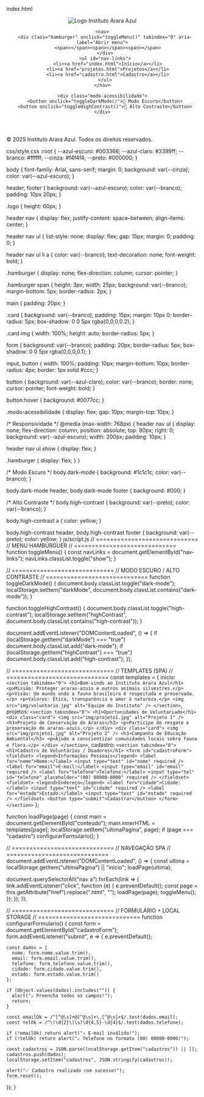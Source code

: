 index.html
<!DOCTYPE html>
<html lang="pt-BR">
<head>
  <meta charset="UTF-8">
  <meta name="viewport" content="width=device-width, initial-scale=1.0">
  <title>Instituto Arara Azul</title>
  <link rel="stylesheet" href="css/style.css">
</head>
<body>
  <header>
    <img src="img/logo.png" alt="Logo Instituto Arara Azul" class="logo">

    <nav>
      <div class="hamburger" onclick="toggleMenu()" tabindex="0" aria-label="Abrir menu">
        <span></span><span></span><span></span>
      </div>
      <ul id="nav-links">
        <li><a href="index.html">Início</a></li>
        <li><a href="projetos.html">Projetos</a></li>
        <li><a href="cadastro.html">Cadastro</a></li>
      </ul>
    </nav>

    <div class="modo-acessibilidade">
      <button onclick="toggleDarkMode()">🌙 Modo Escuro</button>
      <button onclick="toggleHighContrast()">🔳 Alto Contraste</button>
    </div>
  </header>

  <main id="conteudo">
    <!-- SPA - conteúdo carregado dinamicamente -->
  </main>

  <footer>
    <p>&copy; 2025 Instituto Arara Azul. Todos os direitos reservados.</p>
  </footer>

  <script src="js/script.js" defer></script>
</body>
</html>
css/style.css
:root {
  --azul-escuro: #003366;
  --azul-claro: #3399ff;
  --branco: #ffffff;
  --cinza: #f4f4f4;
  --preto: #000000;
}

body {
  font-family: Arial, sans-serif;
  margin: 0;
  background: var(--cinza);
  color: var(--azul-escuro);
}

header, footer {
  background: var(--azul-escuro);
  color: var(--branco);
  padding: 10px 20px;
}

.logo {
  height: 60px;
}

header nav {
  display: flex;
  justify-content: space-between;
  align-items: center;
}

header nav ul {
  list-style: none;
  display: flex;
  gap: 15px;
  margin: 0;
  padding: 0;
}

header nav ul li a {
  color: var(--branco);
  text-decoration: none;
  font-weight: bold;
}

.hamburger {
  display: none;
  flex-direction: column;
  cursor: pointer;
}

.hamburger span {
  height: 3px;
  width: 25px;
  background: var(--branco);
  margin-bottom: 5px;
  border-radius: 2px;
}

main {
  padding: 20px;
}

.card {
  background: var(--branco);
  padding: 15px;
  margin: 10px 0;
  border-radius: 5px;
  box-shadow: 0 0 5px rgba(0,0,0,0.2);
}

.card img {
  width: 100%;
  height: auto;
  border-radius: 5px;
}

form {
  background: var(--branco);
  padding: 20px;
  border-radius: 5px;
  box-shadow: 0 0 5px rgba(0,0,0,0.1);
}

input, button {
  width: 100%;
  padding: 10px;
  margin-bottom: 10px;
  border-radius: 4px;
  border: 1px solid #ccc;
}

button {
  background: var(--azul-claro);
  color: var(--branco);
  border: none;
  cursor: pointer;
  font-weight: bold;
}

button:hover {
  background: #0077cc;
}

.modo-acessibilidade {
  display: flex;
  gap: 10px;
  margin-top: 10px;
}

/* Responsividade */
@media (max-width: 768px) {
  header nav ul {
    display: none;
    flex-direction: column;
    position: absolute;
    top: 80px;
    right: 0;
    background: var(--azul-escuro);
    width: 200px;
    padding: 10px;
  }

  header nav ul.show {
    display: flex;
  }

  .hamburger {
    display: flex;
  }
}

/* Modo Escuro */
body.dark-mode {
  background: #1c1c1c;
  color: var(--branco);
}

body.dark-mode header, body.dark-mode footer {
  background: #000;
}

/* Alto Contraste */
body.high-contrast {
  background: var(--preto);
  color: var(--branco);
}

body.high-contrast a {
  color: yellow;
}

body.high-contrast header, body.high-contrast footer {
  background: var(--preto);
  color: yellow;
}
js/script.js
// =============================
// MENU HAMBÚRGUER
// =============================
function toggleMenu() {
  const navLinks = document.getElementById("nav-links");
  navLinks.classList.toggle("show");
}

// =============================
// MODO ESCURO / ALTO CONTRASTE
// =============================
function toggleDarkMode() {
  document.body.classList.toggle("dark-mode");
  localStorage.setItem("darkMode", document.body.classList.contains("dark-mode"));
}

function toggleHighContrast() {
  document.body.classList.toggle("high-contrast");
  localStorage.setItem("highContrast", document.body.classList.contains("high-contrast"));
}

document.addEventListener("DOMContentLoaded", () => {
  if (localStorage.getItem("darkMode") === "true") document.body.classList.add("dark-mode");
  if (localStorage.getItem("highContrast") === "true") document.body.classList.add("high-contrast");
});

// =============================
// TEMPLATES (SPA)
// =============================
const templates = {
  inicio: `
    <section tabindex="0">
      <h1>Bem-vindo ao Instituto Arara Azul</h1>
      <p>Missão: Proteger araras-azuis e outros animais silvestres.</p>
      <p>Visão: Um mundo onde a fauna brasileira é respeitada e preservada.</p>
      <p>Valores: Ética, transparência e amor à natureza.</p>
      <img src="img/voluntario.jpg" alt="Equipe do Instituto" />
    </section>
  `,
  projetos: `
    <section tabindex="0">
      <h1>Oportunidades de Voluntariado</h1>
      <div class="card">
        <img src="img/projeto1.jpg" alt="Projeto 1" />
        <h3>Projeto de Conservação de Araras</h3>
        <p>Participe do resgate e preservação de araras-azuis.</p>
      </div>
      <div class="card">
        <img src="img/projeto1.jpg" alt="Projeto 2" />
        <h3>Campanha de Educação Ambiental</h3>
        <p>Ajude a conscientizar comunidades locais sobre fauna e flora.</p>
      </div>
    </section>
  `,
  cadastro: `
    <section tabindex="0">
      <h1>Cadastro de Voluntários / Doadores</h1>
      <form id="cadastroForm">
        <fieldset>
          <legend>Informações Pessoais</legend>
          <label for="nome">Nome:</label>
          <input type="text" id="nome" required />
          <label for="email">E-mail:</label>
          <input type="email" id="email" required />
          <label for="telefone">Telefone:</label>
          <input type="tel" id="telefone" placeholder="(00) 00000-0000" required />
        </fieldset>
        <fieldset>
          <legend>Endereço</legend>
          <label for="cidade">Cidade:</label>
          <input type="text" id="cidade" required />
          <label for="estado">Estado:</label>
          <input type="text" id="estado" required />
        </fieldset>
        <button type="submit">Cadastrar</button>
      </form>
    </section>
  `
};

function loadPage(page) {
  const main = document.getElementById("conteudo");
  main.innerHTML = templates[page];
  localStorage.setItem("ultimaPagina", page);
  if (page === "cadastro") configurarFormulario();
}

// =============================
// NAVEGAÇÃO SPA
// =============================
document.addEventListener("DOMContentLoaded", () => {
  const ultima = localStorage.getItem("ultimaPagina") || "inicio";
  loadPage(ultima);

  document.querySelectorAll("nav a").forEach(link => {
    link.addEventListener("click", function (e) {
      e.preventDefault();
      const page = this.getAttribute("href").replace(".html", "");
      loadPage(page);
      toggleMenu();
    });
  });
});

// =============================
// FORMULÁRIO + LOCAL STORAGE
// =============================
function configurarFormulario() {
  const form = document.getElementById("cadastroForm");
  form.addEventListener("submit", e => {
    e.preventDefault();

    const dados = {
      nome: form.nome.value.trim(),
      email: form.email.value.trim(),
      telefone: form.telefone.value.trim(),
      cidade: form.cidade.value.trim(),
      estado: form.estado.value.trim()
    };

    if (Object.values(dados).includes("")) {
      alert("⚠️ Preencha todos os campos!");
      return;
    }

    const emailOk = /^[^@\s]+@[^@\s]+\.[^@\s]+$/.test(dados.email);
    const telOk = /^\(\d{2}\)\s?\d{4,5}-\d{4}$/.test(dados.telefone);

    if (!emailOk) return alert("⚠️ E-mail inválido!");
    if (!telOk) return alert("⚠️ Telefone no formato (00) 00000-0000!");

    const cadastros = JSON.parse(localStorage.getItem("cadastros")) || [];
    cadastros.push(dados);
    localStorage.setItem("cadastros", JSON.stringify(cadastros));

    alert("✅ Cadastro realizado com sucesso!");
    form.reset();
  });
}
